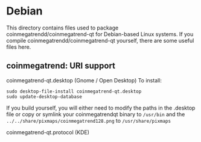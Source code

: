 
Debian
====================
This directory contains files used to package coinmegatrendd/coinmegatrend-qt
for Debian-based Linux systems. If you compile coinmegatrendd/coinmegatrend-qt yourself, there are some useful files here.

## coinmegatrend: URI support ##


coinmegatrend-qt.desktop  (Gnome / Open Desktop)
To install:

	sudo desktop-file-install coinmegatrend-qt.desktop
	sudo update-desktop-database

If you build yourself, you will either need to modify the paths in
the .desktop file or copy or symlink your coinmegatrendqt binary to `/usr/bin`
and the `../../share/pixmaps/coinmegatrend128.png` to `/usr/share/pixmaps`

coinmegatrend-qt.protocol (KDE)

